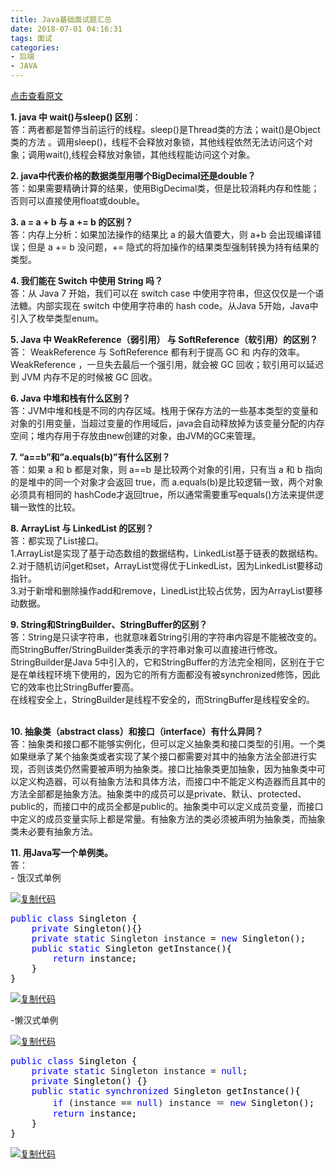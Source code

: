 ```yaml
---
title: Java基础面试题汇总
date: 2018-07-01 04:16:31
tags: 面试
categories: 
- 后端
- JAVA
---
```

[点击查看原文](https://www.cnblogs.com/bugzone/p/java_interview.html)

<div id="cnblogs_post_body" class="blogpost-body ">
    <p><strong>1. java 中 wait()与sleep() 区别</strong>：<br>答：两者都是暂停当前运行的线程。sleep()是Thread类的方法；wait()是Object类的方法 。调用sleep()，线程不会释放对象锁，其他线程依然无法访问这个对象；调用wait(),线程会释放对象锁，其他线程能访问这个对象。</p>
<p><strong>2. java中代表价格的数据类型用哪个BigDecimal还是double？</strong><br>答：如果需要精确计算的结果，使用BigDecimal类，但是比较消耗内存和性能；否则可以直接使用float或double。</p>
<p><strong>3. a = a + b 与 a += b 的区别？</strong><br>答：内存上分析：如果加法操作的结果比 a 的最大值要大，则 a+b 会出现编译错误；但是 a += b 没问题，+= 隐式的将加操作的结果类型强制转换为持有结果的类型。</p>
<p><strong>4. 我们能在 Switch 中使用 String 吗？</strong><br>答：从 Java 7 开始，我们可以在 switch case 中使用字符串，但这仅仅是一个语法糖。内部实现在 switch 中使用字符串的 hash code。从Java 5开始，Java中引入了枚举类型enum。</p>
<p><strong>5. Java 中 WeakReference（弱引用） 与 SoftReference（软引用）的区别？</strong><br>答： WeakReference 与 SoftReference 都有利于提高 GC 和 内存的效率。 WeakReference ，一旦失去最后一个强引用，就会被 GC 回收；软引用可以延迟到 JVM 内存不足的时候被 GC 回收。</p>
<p><strong>6. Java 中堆和栈有什么区别？</strong><br>答：JVM中堆和栈是不同的内存区域。栈用于保存方法的一些基本类型的变量和对象的引用变量，当超过变量的作用域后，java会自动释放掉为该变量分配的内存空间；堆内存用于存放由new创建的对象，由JVM的GC来管理。</p>
<p><strong>7. “a==b”和”a.equals(b)”有什么区别？</strong><br>答：如果 a 和 b 都是对象，则 a==b 是比较两个对象的引用，只有当 a 和 b 指向的是堆中的同一个对象才会返回 true，而 a.equals(b)是比较逻辑一致，两个对象必须具有相同的 hashCode才返回true，所以通常需要重写equals()方法来提供逻辑一致性的比较。</p>
<p><strong>8. ArrayList 与 LinkedList 的区别？</strong><br>答：都实现了List接口。<br>1.ArrayList是实现了基于动态数组的数据结构，LinkedList基于链表的数据结构。&nbsp;<br>2.对于随机访问get和set，ArrayList觉得优于LinkedList，因为LinkedList要移动指针。&nbsp;<br>3.对于新增和删除操作add和remove，LinedList比较占优势，因为ArrayList要移动数据。</p>
<p><strong>9. String和StringBuilder、StringBuffer的区别？</strong><br>答：String是只读字符串，也就意味着String引用的字符串内容是不能被改变的。<br>而StringBuffer/StringBuilder类表示的字符串对象可以直接进行修改。StringBuilder是Java 5中引入的，它和StringBuffer的方法完全相同，区别在于它是在单线程环境下使用的，因为它的所有方面都没有被synchronized修饰，因此它的效率也比StringBuffer要高。<br>在线程安全上，StringBuilder是线程不安全的，而StringBuffer是线程安全的。</p>
<p><br><strong>10. 抽象类（abstract class）和接口（interface）有什么异同？</strong><br>答：抽象类和接口都不能够实例化，但可以定义抽象类和接口类型的引用。一个类如果继承了某个抽象类或者实现了某个接口都需要对其中的抽象方法全部进行实现，否则该类仍然需要被声明为抽象类。接口比抽象类更加抽象，因为抽象类中可以定义构造器，可以有抽象方法和具体方法，而接口中不能定义构造器而且其中的方法全部都是抽象方法。抽象类中的成员可以是private、默认、protected、public的，而接口中的成员全都是public的。抽象类中可以定义成员变量，而接口中定义的成员变量实际上都是常量。有抽象方法的类必须被声明为抽象类，而抽象类未必要有抽象方法。</p>
<p><strong>11. 用Java写一个单例类。</strong><br>答：<br>- 饿汉式单例</p>
<div class="cnblogs_code"><div class="cnblogs_code_toolbar"><span class="cnblogs_code_copy"><a href="javascript:void(0);" onclick="copyCnblogsCode(this)" title="复制代码"><img src="//common.cnblogs.com/images/copycode.gif" alt="复制代码"></a></span></div>
<pre><span style="color: #0000ff;">public</span> <span style="color: #0000ff;">class</span><span style="color: #000000;"> Singleton {
&nbsp;&nbsp;&nbsp;&nbsp;</span><span style="color: #0000ff;">private</span><span style="color: #000000;"> Singleton(){}
&nbsp;&nbsp;&nbsp;&nbsp;</span><span style="color: #0000ff;">private</span> <span style="color: #0000ff;">static</span> Singleton instance = <span style="color: #0000ff;">new</span><span style="color: #000000;"> Singleton();
&nbsp;&nbsp;&nbsp;&nbsp;</span><span style="color: #0000ff;">public</span> <span style="color: #0000ff;">static</span><span style="color: #000000;"> Singleton getInstance(){
&nbsp;&nbsp;&nbsp;&nbsp;&nbsp;&nbsp;&nbsp;&nbsp;</span><span style="color: #0000ff;">return</span><span style="color: #000000;"> instance;
&nbsp;&nbsp;&nbsp;&nbsp;}
}</span></pre>
<div class="cnblogs_code_toolbar"><span class="cnblogs_code_copy"><a href="javascript:void(0);" onclick="copyCnblogsCode(this)" title="复制代码"><img src="//common.cnblogs.com/images/copycode.gif" alt="复制代码"></a></span></div></div>
<p>-懒汉式单例</p>
<div class="cnblogs_code"><div class="cnblogs_code_toolbar"><span class="cnblogs_code_copy"><a href="javascript:void(0);" onclick="copyCnblogsCode(this)" title="复制代码"><img src="//common.cnblogs.com/images/copycode.gif" alt="复制代码"></a></span></div>
<pre><span style="color: #0000ff;">public</span> <span style="color: #0000ff;">class</span><span style="color: #000000;"> Singleton {
&nbsp;&nbsp;&nbsp;&nbsp;</span><span style="color: #0000ff;">private</span> <span style="color: #0000ff;">static</span> Singleton instance = <span style="color: #0000ff;">null</span><span style="color: #000000;">;
&nbsp;&nbsp;&nbsp;&nbsp;</span><span style="color: #0000ff;">private</span><span style="color: #000000;"> Singleton() {}
&nbsp;&nbsp;&nbsp;&nbsp;</span><span style="color: #0000ff;">public</span> <span style="color: #0000ff;">static</span> <span style="color: #0000ff;">synchronized</span><span style="color: #000000;"> Singleton getInstance(){
&nbsp;&nbsp;&nbsp;&nbsp;&nbsp;&nbsp;&nbsp;&nbsp;</span><span style="color: #0000ff;">if</span> (instance == <span style="color: #0000ff;">null</span>) instance ＝ <span style="color: #0000ff;">new</span><span style="color: #000000;"> Singleton();
&nbsp;&nbsp;&nbsp;&nbsp;&nbsp;&nbsp;&nbsp;&nbsp;</span><span style="color: #0000ff;">return</span><span style="color: #000000;"> instance;
&nbsp;&nbsp;&nbsp;&nbsp;}
}</span></pre>
<div class="cnblogs_code_toolbar"><span class="cnblogs_code_copy"><a href="javascript:void(0);" onclick="copyCnblogsCode(this)" title="复制代码"><img src="//common.cnblogs.com/images/copycode.gif" alt="复制代码"></a></span></div></div>
<p>&nbsp;</p>
</div>